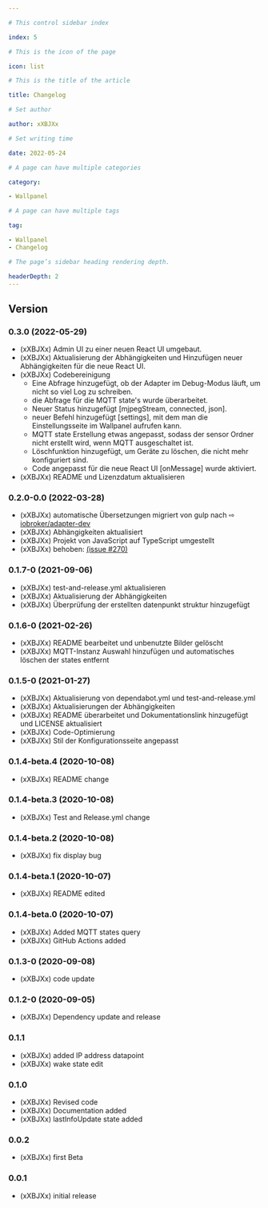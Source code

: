 ```yaml
---

# This control sidebar index

index: 5

# This is the icon of the page

icon: list

# This is the title of the article

title: Changelog

# Set author

author: xXBJXx

# Set writing time

date: 2022-05-24

# A page can have multiple categories

category:

- Wallpanel

# A page can have multiple tags

tag:

- Wallpanel
- Changelog

# The page’s sidebar heading rendering depth.

headerDepth: 2
---
```


## Version
### 0.3.0 (2022-05-29)
* (xXBJXx) Admin UI zu einer neuen React UI umgebaut.
* (xXBJXx) Aktualisierung der Abhängigkeiten und Hinzufügen neuer Abhängigkeiten für die neue React UI.
* (xXBJXx) Codebereinigung
	* Eine Abfrage hinzugefügt, ob der Adapter im Debug-Modus läuft, um nicht so viel Log zu schreiben.
	* die Abfrage für die MQTT state's wurde überarbeitet.
	* Neuer Status hinzugefügt [mjpegStream, connected, json].
	* neuer Befehl hinzugefügt [settings], mit dem man die Einstellungsseite im Wallpanel aufrufen kann.
	* MQTT state Erstellung etwas angepasst, sodass der sensor Ordner nicht erstellt wird, wenn MQTT ausgeschaltet ist.
	* Löschfunktion hinzugefügt, um Geräte zu löschen, die nicht mehr konfiguriert sind.
	* Code angepasst für die neue React UI [onMessage] wurde aktiviert.
* (xXBJXx) README und Lizenzdatum aktualisieren


### 0.2.0-0.0 (2022-03-28)
* (xXBJXx) automatische Übersetzungen migriert von gulp nach ⇨ [iobroker/adapter-dev](https://github.com/ioBroker/adapter-dev)
* (xXBJXx) Abhängigkeiten aktualisiert
* (xXBJXx) Projekt von JavaScript auf TypeScript umgestellt
* (xXBJXx) behoben: [(issue #270)](https://github.com/xXBJXx/ioBroker.wallpanel/issues/270)

### 0.1.7-0 (2021-09-06)

* (xXBJXx) test-and-release.yml aktualisieren
* (xXBJXx) Aktualisierung der Abhängigkeiten
* (xXBJXx) Überprüfung der erstellten datenpunkt struktur hinzugefügt

### 0.1.6-0 (2021-02-26)

* (xXBJXx) README bearbeitet und unbenutzte Bilder gelöscht
* (xXBJXx) MQTT-Instanz Auswahl hinzufügen und automatisches löschen der states entfernt

### 0.1.5-0 (2021-01-27)

* (xXBJXx) Aktualisierung von dependabot.yml und test-and-release.yml
* (xXBJXx) Aktualisierungen der Abhängigkeiten
* (xXBJXx) README überarbeitet und Dokumentationslink hinzugefügt und LICENSE aktualisiert
* (xXBJXx) Code-Optimierung
* (xXBJXx) Stil der Konfigurationsseite angepasst

### 0.1.4-beta.4 (2020-10-08)

* (xXBJXx) README change

### 0.1.4-beta.3 (2020-10-08)

* (xXBJXx) Test and Release.yml change

### 0.1.4-beta.2 (2020-10-08)

* (xXBJXx) fix display bug

### 0.1.4-beta.1 (2020-10-07)

* (xXBJXx) README edited

### 0.1.4-beta.0 (2020-10-07)

* (xXBJXx) Added MQTT states query
* (xXBJXx) GitHub Actions added

### 0.1.3-0 (2020-09-08)

* (xXBJXx) code update

### 0.1.2-0 (2020-09-05)

* (xXBJXx) Dependency update and release

### 0.1.1

* (xXBJXx) added IP address datapoint
* (xXBJXx) wake state edit

### 0.1.0

* (xXBJXx) Revised code
* (xXBJXx) Documentation added
* (xXBJXx) lastInfoUpdate state added

### 0.0.2

* (xXBJXx) first Beta

### 0.0.1

* (xXBJXx) initial release